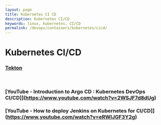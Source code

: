 ```yaml
---
layout: page
title: Kubernetes CI CD
description: Kubernetes CI/CD
keywords: linux, kubernetes, CI/CD
permalink: /devops/containers/kubernetes/cicd/
---
```


# Kubernetes CI/CD

### [Tekton](/devops/containers/kubernetes/cicd/tekton/)


<br/>

### [YouTube - Introduction to Argo CD : Kubernetes DevOps CI/CD]](https://www.youtube.com/watch?v=2WSJF7d8dUg)

### [YouTube - How to deploy Jenkins on Kubernetes for CI/CD]](https://www.youtube.com/watch?v=eRWIJGF3Y2g)